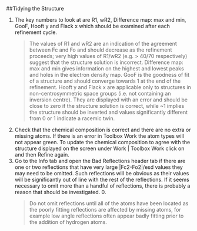 ##Tidying the Structure
1.	The key numbers to look at are R1, wR2, Difference map: max and min, GooF, Hooft y and Flack x which should be examined after each refinement cycle.
	>The values of R1 and wR2 are an indication of the agreement between Fc and Fo and should decrease as the refinement proceeds; very high values of R1/wR2 (e.g. > 40/70 respectively) suggest that the structure solution is incorrect. Difference map: max and min gives information on the highest and lowest peaks and holes in the electron density map. GooF is the goodness of fit of a structure and should converge towards 1 at the end of the refinement. Hooft y and Flack x are applicable only to structures in non-centrosymmetric space groups (i.e. not containing an inversion centre). They are displayed with an error and should be close to zero if the structure solution is correct, while ~1 implies the structure should be inverted and values significantly different from 0 or 1 indicate a racemic twin.
2.	Check that the chemical composition is correct and there are no extra or missing atoms. If there is an error in Toolbox Work the atom types will not appear green. To update the chemical composition to agree with the structure displayed on the screen under Work | Toolbox Work click on   and then Refine again.
3.	Go to the Info tab and open the Bad Reflections header tab if there are one or two reflections that have very large |Fc2-Fo2|/esd values they may need to be omitted. Such reflections will be obvious as their values will be significantly out of line with the rest of the reflections. If it seems necessary to omit more than a handful of reflections, there is probably a reason that should be investigated. 0.
	>Do not omit reflections until all of the atoms have been located as the poorly fitting reflections are affected by missing atoms, for example low angle reflections often appear badly fitting prior to the addition of hydrogen atoms.
